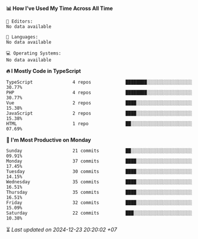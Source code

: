 <!--START_SECTION:readme-stats-->
**📊 How I’ve Used My Time Across All Time**

```text
📝 Editors:
No data available

💬 Languages:
No data available

💻 Operating Systems:
No data available
```

**🔥 I Mostly Code in TypeScript**

```text
TypeScript               4 repos             ████████░░░░░░░░░░░░░░░░░   30.77%
PHP                      4 repos             ████████░░░░░░░░░░░░░░░░░   30.77%
Vue                      2 repos             ████░░░░░░░░░░░░░░░░░░░░░   15.38%
JavaScript               2 repos             ████░░░░░░░░░░░░░░░░░░░░░   15.38%
HTML                     1 repo              ██░░░░░░░░░░░░░░░░░░░░░░░   07.69%
```

**📅 I'm Most Productive on Monday**

```text
Sunday                   21 commits          ██░░░░░░░░░░░░░░░░░░░░░░░   09.91%
Monday                   37 commits          ████░░░░░░░░░░░░░░░░░░░░░   17.45%
Tuesday                  30 commits          ████░░░░░░░░░░░░░░░░░░░░░   14.15%
Wednesday                35 commits          ████░░░░░░░░░░░░░░░░░░░░░   16.51%
Thursday                 35 commits          ████░░░░░░░░░░░░░░░░░░░░░   16.51%
Friday                   32 commits          ████░░░░░░░░░░░░░░░░░░░░░   15.09%
Saturday                 22 commits          ███░░░░░░░░░░░░░░░░░░░░░░   10.38%
```



⏳ *Last updated on 2024-12-23 20:20:02 +07*
<!--END_SECTION:readme-stats-->